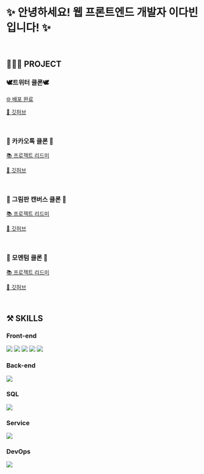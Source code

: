<!-- ---------- ---------- ---------- ---------- ---------- 대제목 ---------- ---------- ---------- ---------- ---------- -->
# ✨ 안녕하세요! 웹 프론트엔드 개발자 이다빈 입니다! ✨
<br>

## 👩🏻‍💻 PROJECT
### 🕊트위터 클론🕊
  <a href="http://nodebird.xyz/">
    <p>🌐 배포 완료</p>
  </a>
  <a href="https://github.com/Yeon-seong/react-nodebird">
    <p>🔗 깃허브</p>
  </a>
<br>

### 💬 카카오톡 클론 💬
  <a href="https://github.com/Yeon-seong/FrontEnd_Project">
    <p>📚 프로젝트 리드미</p>
  </a>
  <a href="https://github.com/Yeon-seong/FrontEnd_Project/tree/master/kokoa_talk">
    <p>🔗 깃허브</p>
  </a>
<br>

### 🎨 그림판 캔버스 클론 🎨
  <a href="https://github.com/Yeon-seong/FrontEnd_Project">
    <p>📚 프로젝트 리드미</p>
  </a>
  <a href="https://github.com/Yeon-seong/FrontEnd_Project/tree/master/js_paint">
    <p>🔗 깃허브</p>
  </a>
<br>

### 📒 모멘텀 클론 📒
  <a href="https://github.com/Yeon-seong/FrontEnd_Project">
    <p>📚 프로젝트 리드미</p>
  </a>
  <a href="https://github.com/Yeon-seong/FrontEnd_Project/tree/master/js_momentum">
    <p>🔗 깃허브</p>
  </a>
<br>

## ⚒️ SKILLS
### Front-end
  <p>
    <!-- HTML5 스킬 아이콘 -->
    <img src="https://img.shields.io/badge/HTML5-E34F26?style=for-the-badge&logo=html5&logoColor=white"/>
    <!-- CSS3 스킬 아이콘 -->
    <img src="https://img.shields.io/badge/CSS3-1572B6?style=for-the-badge&logo=CSS3&logoColor=white">
    <!-- JavaScript 스킬 아이콘 -->
    <img src="https://img.shields.io/badge/JavaScript-F7DF1E?style=for-the-badge&logo=JavaScript&logoColor=white"/>
    <!-- React 스킬 아이콘 -->
    <img src="https://img.shields.io/badge/React-20232A?style=for-the-badge&logo=react&logoColor=61DAFB"/>
    <!-- Next.js 스킬 아이콘 -->
    <img src="https://img.shields.io/badge/Next.js-000?logo=nextdotjs&logoColor=fff&style=for-the-badge"/>
  </p>

### Back-end
  <p>
    <!-- Node.js 스킬 아이콘 -->
    <img src="https://img.shields.io/badge/Node.js-43853D?style=for-the-badge&logo=node.js&logoColor=white"/>
  </p>

### SQL
  <p>
    <!-- MySQL 스킬 아이콘 -->
    <img src="https://img.shields.io/badge/MySQL-005C84?style=for-the-badge&logo=mysql&logoColor=white"/>
  </p>

### Service
  <p>
    <!-- AWS 스킬 아이콘 -->
    <img src="https://img.shields.io/badge/Amazon_AWS-FF9900?style=for-the-badge&logo=amazonaws&logoColor=white"/>
  </p>

### DevOps
  <p>
    <!-- GitHub 스킬 아이콘 -->
    <img src="https://img.shields.io/badge/GitHub-100000?style=for-the-badge&logo=github&logoColor=white"/>
  </p>
